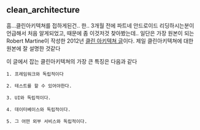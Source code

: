 ## clean_architecture

흠...클린아키텍쳐를 접하게된건.. 한.. 3개월 전에 파트네 안드로이드 리딩하시는분이 언급해서 처음 알게되었고, 때문에 좀 이것저것 찾아봤는데.. 일단은 가장 원본이 되는 Robert Martine이 작성한 2012년 [클린 아키텍쳐 글](https://blog.cleancoder.com/uncle-bob/2012/08/13/the-clean-architecture.html)이다. 제일 클린아키텍쳐에 대한 원본에 잘 설명한 것같다

이 글에서 잡는 클린아키텍쳐의 가장 큰 특징은 다음과 같다

```
1. 프레임워크와 독립적이다

2. 테스트를 할 수 있어야한다.

3. UI와 독립적이다.

4. 데이터베이스와 독립적이다.

5. 그 어떤 외부 서비스와 독립적이다.
```

